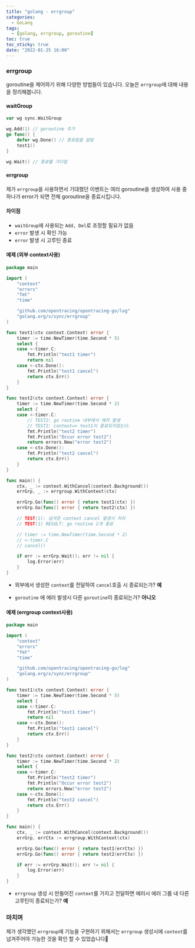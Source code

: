 ```yaml
---
title: "golang - errgroup"
categories:
  - GoLang
tags:
  - [golang, errgroup, goroutine]
toc: true
toc_sticky: true
date: "2022-01-25 16:00"
---
```


### errgroup

goroutine을 제어하기 위해 다양한 방법들이 있습니다. 오늘은 `errgroup`에 대해 내용을 정리해봅니다.

#### waitGroup

```go
var wg sync.WaitGroup

wg.Add(1) // goroutine 추가
go func() {
    defer wg.Done() // 종료됨을 알림
    test1()
}

wg.Wait() // 종료를 기다림
```

#### errgroup

제가 `errgroup`을 사용하면서 기대했던 이벤트는 여러 goroutine을 생성하여 사용 중 하나가 error가 되면 전체 goroutine을 종료시킵니다.

#### 차이점

* `waitGroup`에 사용되는 `Add, Del`로 조정할 필요가 없음
* `error` 발생 시 확인 가능
* `error` 발생 시 고루틴 종료

#### 예제 (외부 context사용)

```go
package main

import (
	"context"
	"errors"
	"fmt"
	"time"

	"github.com/opentracing/opentracing-go/log"
	"golang.org/x/sync/errgroup"
)

func test1(ctx context.Context) error {
	timer := time.NewTimer(time.Second * 5)
	select {
	case <-timer.C:
		fmt.Println("test1 timer")
		return nil
	case <-ctx.Done():
		fmt.Println("test1 cancel")
		return ctx.Err()
	}
}

func test2(ctx context.Context) error {
	timer := time.NewTimer(time.Second * 2)
	select {
	case <-timer.C:
		// TEST2: go routine 내부에서 에러 발생
		// TEST2: context=> test1이 종료되지않는다.
		fmt.Println("test2 timer")
		fmt.Println("Occur error test2")
		return errors.New("error test2")
	case <-ctx.Done():
		fmt.Println("test2 cancel")
		return ctx.Err()
	}
}

func main() {
	ctx, _ := context.WithCancel(context.Background())
	errGrp, _ := errgroup.WithContext(ctx)

	errGrp.Go(func() error { return test1(ctx) })
	errGrp.Go(func() error { return test2(ctx) })

    // TEST(1): 넘겨준 context cancel 발생시 처리
    // TEST(1) RESULT: go routine 2개 종료

	// timer := time.NewTimer(time.Second * 2)
	// <-timer.C
	// cancel()

	if err := errGrp.Wait(); err != nil {
		log.Error(err)
	}
}
```

* 외부에서 생성한 ``context``를 전달하여 `cancel`호출 시 종료되는가? **예**

* `goroutine` 에 에러 발생시 다른 `goroutine`이 종료되는가? **아니오**

#### 예제 (errgroup context사용)

```go
package main

import (
	"context"
	"errors"
	"fmt"
	"time"

	"github.com/opentracing/opentracing-go/log"
	"golang.org/x/sync/errgroup"
)

func test1(ctx context.Context) error {
	timer := time.NewTimer(time.Second * 5)
	select {
	case <-timer.C:
		fmt.Println("test1 timer")
		return nil
	case <-ctx.Done():
		fmt.Println("test1 cancel")
		return ctx.Err()
	}
}

func test2(ctx context.Context) error {
	timer := time.NewTimer(time.Second * 2)
	select {
	case <-timer.C:
		fmt.Println("test2 timer")
		fmt.Println("Occur error test2")
		return errors.New("error test2")
	case <-ctx.Done():
		fmt.Println("test2 cancel")
		return ctx.Err()
	}
}

func main() {
	ctx, _ := context.WithCancel(context.Background())
	errGrp, errCtx := errgroup.WithContext(ctx)

	errGrp.Go(func() error { return test1(errCtx) })
	errGrp.Go(func() error { return test2(errCtx) })

	if err := errGrp.Wait(); err != nil {
		log.Error(err)
	}
}
```

* `errgroup` 생성 시 만들어진 `context`를 가지고 전달하면 에러시 에러 그룹 내 다른 고루틴이 종료되는가? **예**

### 마치며

제가 생각했던 `errgroup`에 기능을 구현하기 위해서는 `errgroup` 생성시에 `context`를 넘겨주어야 가능한 것을 확인 할 수 있었습니다:hugs:
